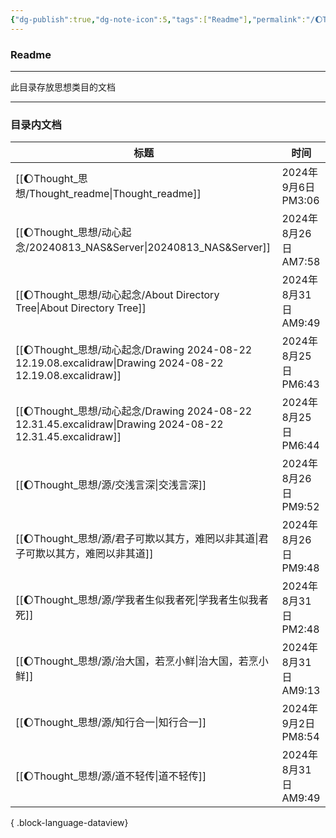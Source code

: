 ```yaml
---
{"dg-publish":true,"dg-note-icon":5,"tags":["Readme"],"permalink":"/🌔Thought_思想/Thought_readme/","dgPassFrontmatter":true,"noteIcon":5,"created":"2024-08-24T23:12:06.068+08:00","updated":"2024-09-06T15:06:11.321+08:00"}
---
```


### Readme
--- 
此目录存放思想类目的文档
***
### 目录内文档
| 标题                                                                                                      | 时间                 |
| ------------------------------------------------------------------------------------------------------- | ------------------ |
| [[🌔Thought_思想/Thought_readme\|Thought_readme]]                                                      | 2024年9月6日 PM3:06   |
| [[🌔Thought_思想/动心起念/20240813_NAS&Server\|20240813_NAS&Server]]                                       | 2024年8月26日 AM7:58  |
| [[🌔Thought_思想/动心起念/About Directory Tree\|About Directory Tree]]                                     | 2024年8月31日 AM9:49  |
| [[🌔Thought_思想/动心起念/Drawing 2024-08-22 12.19.08.excalidraw\|Drawing 2024-08-22 12.19.08.excalidraw]] | 2024年8月25日 PM6:43  |
| [[🌔Thought_思想/动心起念/Drawing 2024-08-22 12.31.45.excalidraw\|Drawing 2024-08-22 12.31.45.excalidraw]] | 2024年8月25日 PM6:44  |
| [[🌔Thought_思想/源/交浅言深\|交浅言深]]                                                                        | 2024年8月26日 PM9:52  |
| [[🌔Thought_思想/源/君子可欺以其方，难罔以非其道\|君子可欺以其方，难罔以非其道]]                                                    | 2024年8月26日 PM9:48  |
| [[🌔Thought_思想/源/学我者生似我者死\|学我者生似我者死]]                                                                | 2024年8月31日 PM2:48  |
| [[🌔Thought_思想/源/治大国，若烹小鲜\|治大国，若烹小鲜]]                                                                | 2024年8月31日 AM9:13  |
| [[🌔Thought_思想/源/知行合一\|知行合一]]                                                                        | 2024年9月2日 PM8:54   |
| [[🌔Thought_思想/源/道不轻传\|道不轻传]]                                                                        | 2024年8月31日 AM9:49  |

{ .block-language-dataview}
